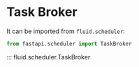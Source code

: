 # Task Broker

It can be imported from `fluid.scheduler`:

```python
from fastapi.scheduler import TaskBroker
```

::: fluid.scheduler.TaskBroker
